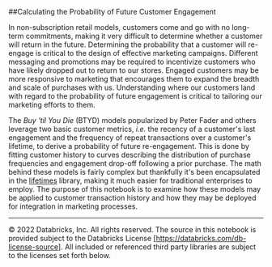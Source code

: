 ##Calculating the Probability of Future Customer Engagement

In non-subscription retail models, customers come and go with no long-term commitments, making it very difficult to determine whether a customer will return in the future. Determining the probability that a customer will re-engage is critical to the design of effective marketing campaigns. Different messaging and promotions may be required to incentivize customers who have likely dropped out to return to our stores. Engaged customers may be more responsive to marketing that encourages them to expand the breadth and scale of purchases with us. Understanding where our customers land with regard to the probability of future engagement is critical to tailoring our marketing efforts to them.  

The *Buy 'til You Die* (BTYD) models popularized by Peter Fader and others leverage two basic customer metrics, *i.e.* the recency of a customer's last engagement and the frequency of repeat transactions over a customer's lifetime, to derive a probability of future re-engagement. This is done by fitting customer history to curves describing the distribution of purchase frequencies and engagement drop-off following a prior purchase. The math behind these models is fairly complex but thankfully it's been encapsulated in the [lifetimes](https://pypi.org/project/Lifetimes/) library, making it much easier for traditional enterprises to employ. The purpose of this notebook is to examine how these models may be applied to customer transaction history and how they may be deployed for integration in marketing processes.

___

&copy; 2022 Databricks, Inc. All rights reserved. The source in this notebook is provided subject to the Databricks License [https://databricks.com/db-license-source].  All included or referenced third party libraries are subject to the licenses set forth below.

